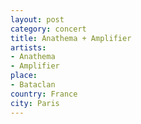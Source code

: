 ```yaml
---
layout: post
category: concert
title: Anathema + Amplifier
artists: 
- Anathema
- Amplifier
place: 
- Bataclan
country: France
city: Paris
---
```


